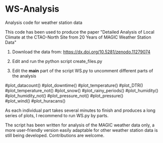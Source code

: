 # WS-Analysis
Analysis code for weather station data

This code has been used to produce the paper "Detailed Analysis of Local Climate at the CTAO-North Site from 20 Years of MAGIC Weather Station Data" 

1. Download the data from:  https://dx.doi.org/10.5281/zenodo.11279074 

2. Edit and run the python script create_files.py

3. Edit the __main__ part of the script WS.py to uncomment different parts of the analysis 

  #plot_datacount()
  #plot_downtime()
  #plot_temperature()
  #plot_DTR()
  #plot_temperature_not()
  #plot_snow()
  #plot_rainy_periods()
  #plot_humidity()
  #plot_humidity_not()
  #plot_pressure_not()
  #plot_pressure()    
  #plot_wind()
  #plot_huracans()

  As each individual part takes several minutes to finish and produces a long series of plots, I recommend to run WS.py by parts. 

  The script has been written for analysis of the MAGIC weather data only, a more user-friendly version easily adaptable for other weather station data is still being developed. 
  Contributions are welcome.
